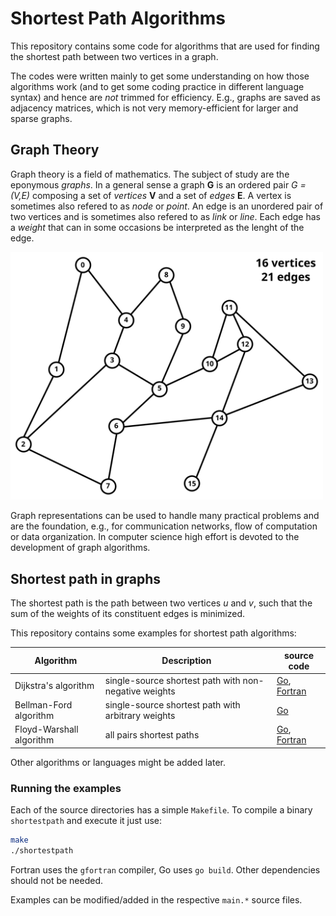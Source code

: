 # Shortest Path Algorithms
This repository contains some code for algorithms that are used 
for finding the shortest path between two vertices in a graph.

The codes were written mainly to get some understanding on how those
algorithms work (and to get some coding practice in different language syntax)
and hence are *not* trimmed for efficiency.
E.g., graphs are saved as adjacency matrices, which is not very memory-efficient for
larger and sparse graphs.

## Graph Theory
Graph theory is a field of mathematics. The subject of study are the eponymous *graphs*.
In a general sense a graph **G** is an ordered pair *G = (V,E)* composing a set of *vertices* **V** and
a set of *edges* **E**. A vertex is sometimes also refered to as *node* or *point*.
An edge is an unordered pair of two vertices and is sometimes also refered to as *link* or *line*.
Each edge has a *weight* that can in some occasions be interpreted as the lenght of the edge.

<div align="left">
<img src="./assets/graph_1.svg" alt="" width="500">
</div>

Graph representations can be used to handle many practical problems and are the foundation, e.g.,
for communication networks, flow of computation or data organization. 
In computer science high effort is devoted to the development of graph algorithms.

## Shortest path in graphs
The shortest path is the path between two vertices *u* and *v*, 
such that the sum of the weights of its constituent edges is minimized. 

This repository contains some examples for shortest path algorithms:

Algorithm | Description | source code
------------ | ------------- | -------------
Dijkstra's algorithm | single-source shortest path with non-negative weights | [Go](go/dijkstra.go), [Fortran](fortran/dijkstra.f90)
Bellman-Ford algorithm | single-source shortest path with arbitrary weights | [Go](go/bellman-ford.go)
Floyd-Warshall algorithm | all pairs shortest paths | [Go](go/floyd-warshall.go), [Fortran](fortran/floyd-warshall.f90)

Other algorithms or languages might be added later.

### Running the examples
Each of the source directories has a simple `Makefile`. 
To compile a binary `shortestpath` and execute it just use:

```bash
make
./shortestpath
```

Fortran uses the `gfortran` compiler, Go uses `go build`.
Other dependencies should not be needed.

Examples can be modified/added in the respective `main.*` source files.

